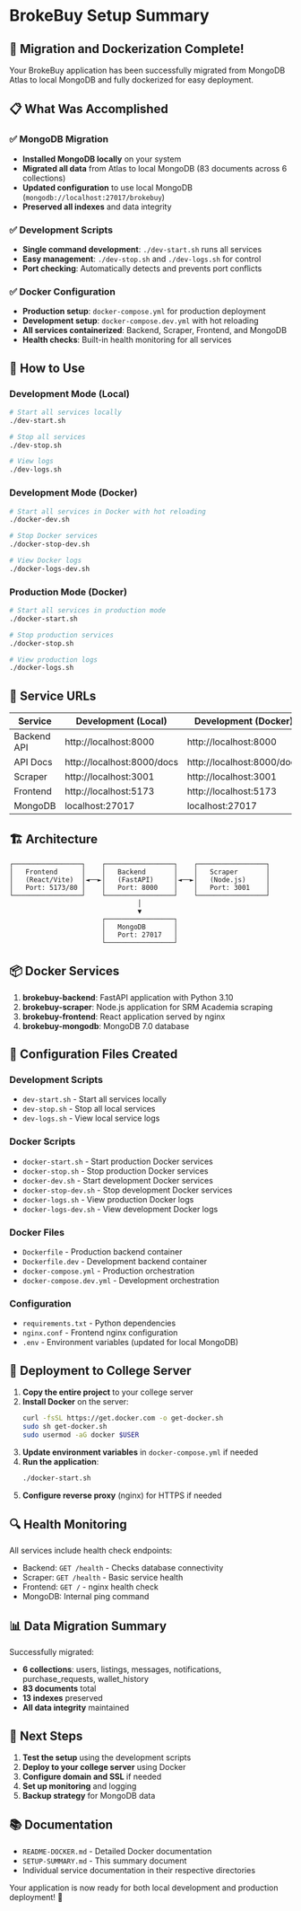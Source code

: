 # BrokeBuy Setup Summary

## 🎉 Migration and Dockerization Complete!

Your BrokeBuy application has been successfully migrated from MongoDB Atlas to local MongoDB and fully dockerized for easy deployment.

## 📋 What Was Accomplished

### ✅ MongoDB Migration
- **Installed MongoDB locally** on your system
- **Migrated all data** from Atlas to local MongoDB (83 documents across 6 collections)
- **Updated configuration** to use local MongoDB (`mongodb://localhost:27017/brokebuy`)
- **Preserved all indexes** and data integrity

### ✅ Development Scripts
- **Single command development**: `./dev-start.sh` runs all services
- **Easy management**: `./dev-stop.sh` and `./dev-logs.sh` for control
- **Port checking**: Automatically detects and prevents port conflicts

### ✅ Docker Configuration
- **Production setup**: `docker-compose.yml` for production deployment
- **Development setup**: `docker-compose.dev.yml` with hot reloading
- **All services containerized**: Backend, Scraper, Frontend, and MongoDB
- **Health checks**: Built-in health monitoring for all services

## 🚀 How to Use

### Development Mode (Local)
```bash
# Start all services locally
./dev-start.sh

# Stop all services
./dev-stop.sh

# View logs
./dev-logs.sh
```

### Development Mode (Docker)
```bash
# Start all services in Docker with hot reloading
./docker-dev.sh

# Stop Docker services
./docker-stop-dev.sh

# View Docker logs
./docker-logs-dev.sh
```

### Production Mode (Docker)
```bash
# Start all services in production mode
./docker-start.sh

# Stop production services
./docker-stop.sh

# View production logs
./docker-logs.sh
```

## 📱 Service URLs

| Service | Development (Local) | Development (Docker) | Production (Docker) |
|---------|-------------------|---------------------|-------------------|
| Backend API | http://localhost:8000 | http://localhost:8000 | http://localhost:8000 |
| API Docs | http://localhost:8000/docs | http://localhost:8000/docs | http://localhost:8000/docs |
| Scraper | http://localhost:3001 | http://localhost:3001 | http://localhost:3001 |
| Frontend | http://localhost:5173 | http://localhost:5173 | http://localhost:80 |
| MongoDB | localhost:27017 | localhost:27017 | localhost:27017 |

## 🏗️ Architecture

```
┌─────────────────┐    ┌─────────────────┐    ┌─────────────────┐
│   Frontend      │    │   Backend       │    │   Scraper       │
│   (React/Vite)  │◄──►│   (FastAPI)     │◄──►│   (Node.js)     │
│   Port: 5173/80 │    │   Port: 8000    │    │   Port: 3001    │
└─────────────────┘    └─────────────────┘    └─────────────────┘
                                │
                                ▼
                       ┌─────────────────┐
                       │   MongoDB       │
                       │   Port: 27017   │
                       └─────────────────┘
```

## 📦 Docker Services

1. **brokebuy-backend**: FastAPI application with Python 3.10
2. **brokebuy-scraper**: Node.js application for SRM Academia scraping
3. **brokebuy-frontend**: React application served by nginx
4. **brokebuy-mongodb**: MongoDB 7.0 database

## 🔧 Configuration Files Created

### Development Scripts
- `dev-start.sh` - Start all services locally
- `dev-stop.sh` - Stop all local services
- `dev-logs.sh` - View local service logs

### Docker Scripts
- `docker-start.sh` - Start production Docker services
- `docker-stop.sh` - Stop production Docker services
- `docker-dev.sh` - Start development Docker services
- `docker-stop-dev.sh` - Stop development Docker services
- `docker-logs.sh` - View production Docker logs
- `docker-logs-dev.sh` - View development Docker logs

### Docker Files
- `Dockerfile` - Production backend container
- `Dockerfile.dev` - Development backend container
- `docker-compose.yml` - Production orchestration
- `docker-compose.dev.yml` - Development orchestration

### Configuration
- `requirements.txt` - Python dependencies
- `nginx.conf` - Frontend nginx configuration
- `.env` - Environment variables (updated for local MongoDB)

## 🚀 Deployment to College Server

1. **Copy the entire project** to your college server
2. **Install Docker** on the server:
   ```bash
   curl -fsSL https://get.docker.com -o get-docker.sh
   sudo sh get-docker.sh
   sudo usermod -aG docker $USER
   ```
3. **Update environment variables** in `docker-compose.yml` if needed
4. **Run the application**:
   ```bash
   ./docker-start.sh
   ```
5. **Configure reverse proxy** (nginx) for HTTPS if needed

## 🔍 Health Monitoring

All services include health check endpoints:
- Backend: `GET /health` - Checks database connectivity
- Scraper: `GET /health` - Basic service health
- Frontend: `GET /` - nginx health check
- MongoDB: Internal ping command

## 📊 Data Migration Summary

Successfully migrated:
- **6 collections**: users, listings, messages, notifications, purchase_requests, wallet_history
- **83 documents** total
- **13 indexes** preserved
- **All data integrity** maintained

## 🎯 Next Steps

1. **Test the setup** using the development scripts
2. **Deploy to your college server** using Docker
3. **Configure domain and SSL** if needed
4. **Set up monitoring** and logging
5. **Backup strategy** for MongoDB data

## 📚 Documentation

- `README-DOCKER.md` - Detailed Docker documentation
- `SETUP-SUMMARY.md` - This summary document
- Individual service documentation in their respective directories

Your application is now ready for both local development and production deployment! 🎉
